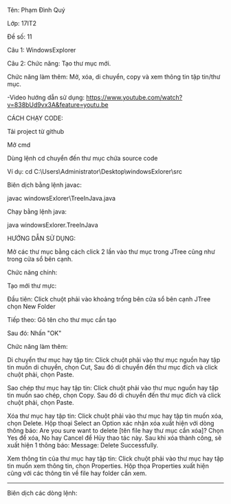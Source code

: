 Tên: Phạm Đình Quý

Lớp: 17IT2

Đề số: 11

Câu 1: WindowsExplorer

Câu 2: Chức năng: Tạo thư mục mới.

Chức năng làm thêm: Mở, xóa, di chuyển, copy và xem thông tin tập tin/thư mục.

-Video hướng dẫn sử dụng: https://www.youtube.com/watch?v=838bUd9vx3A&feature=youtu.be

CÁCH CHẠY CODE:

Tải project từ github

Mở cmd

Dùng lệnh cd chuyển đến thư mục chứa source code

Ví dụ: cd C:\Users\Administrator\Desktop\windowsExlorer\src


Biên dịch bằng lệnh javac:

javac windowsExlorer\TreeInJava.java


Chạy bằng lệnh java:

java windowsExlorer.TreeInJava


HƯỚNG DẪN SỬ DỤNG:

Mở các thư mục bằng cách click 2 lần vào thư mục trong JTree cũng như trong cửa sổ bên cạnh.

Chức năng chính:

Tạo mới thư mực:

Đầu tiên: Click chuột phải vào khoảng trống bên cửa sổ bên cạnh JTree chọn New Folder

Tiếp theo: Gõ tên cho thư mục cần tạo

Sau đó: Nhấn "OK"

Chức năng làm thêm:

Di chuyển thư mục hay tập tin: Click chuột phải vào thư mục nguồn hay tập tin muốn di chuyển, chọn Cut, Sau đó di chuyển đến thư mục đích và click chuột phải, chọn Paste.


Sao chép thư mục hay tập tin: Click chuột phải vào thư mục nguồn hay tập tin muốn sao chép, chọn Copy. Sau đó di chuyển đến thư mục đích và click chuột phải, chọn Paste.


Xóa thư mục hay tập tin: Click chuột phải vào thư mục hay tập tin muốn xóa, chọn Delete. Hộp thoại Select an Option xác nhận xóa xuất hiện với dòng thông báo: Are you sure want to delete [tên file hay thư mục cần xóa]? Chọn Yes để xóa, No hay Cancel để Hủy thao tác này. Sau khi xóa thành công, sẽ xuất hiện 1 thông báo: Message: Delete Successfully.


Xem thông tin của thư mục hay tập tin: Click chuột phải vào thư mục hay tập tin muốn xem thông tin, chọn Properties. Hộp thọa Properties xuất hiện cũng với các thông tin về file hay folder cần xem.


-------------------------------

Biên dịch các dòng lệnh:


